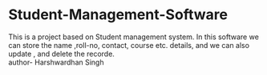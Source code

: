 # Student-Management-Software
This is a project based on Student management system. In this software we can store the name ,roll-no, contact, course etc. details, and we can also update , and delete the recorde.
<br>
author- Harshwardhan Singh
